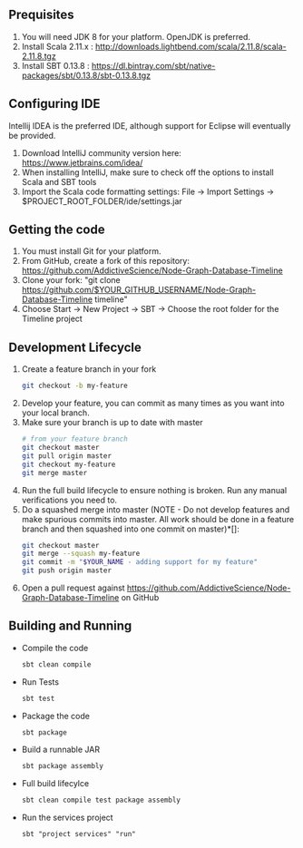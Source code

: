 Prequisites
-----------
1. You will need JDK 8 for your platform. OpenJDK is preferred.
2. Install Scala 2.11.x : http://downloads.lightbend.com/scala/2.11.8/scala-2.11.8.tgz
3. Install SBT 0.13.8 : https://dl.bintray.com/sbt/native-packages/sbt/0.13.8/sbt-0.13.8.tgz

Configuring IDE
---------------
Intellij IDEA is the preferred IDE, although support for Eclipse will eventually be provided. 
1. Download IntelliJ community version here: https://www.jetbrains.com/idea/
2. When installing IntelliJ, make sure to check off the options to install Scala and SBT tools
3. Import the Scala code formatting settings: File -> Import Settings -> $PROJECT_ROOT_FOLDER/ide/settings.jar

Getting the code
----------------
1. You must install Git for your platform.
2. From GitHub, create a fork of this repository: https://github.com/AddictiveScience/Node-Graph-Database-Timeline
3. Clone your fork: "git clone https://github.com/$YOUR_GITHUB_USERNAME/Node-Graph-Database-Timeline timeline"
4. Choose Start -> New Project -> SBT -> Choose the root folder for the Timeline project

Development Lifecycle
---------------------
1. Create a feature branch in your fork
    ```bash
    git checkout -b my-feature
    ```
2. Develop your feature, you can commit as many times as you want into your local branch.
3. Make sure your branch is up to date with master
    ```bash
    # from your feature branch
    git checkout master
    git pull origin master
    git checkout my-feature
    git merge master
    ```
4. Run the full build lifecycle to ensure nothing is broken. Run any manual verifications you need to.
5. Do a squashed merge into master (NOTE - Do not develop features and make spurious commits into master. All work should be done in a feature branch and then squashed into one commit on master)*[]: 
    ```bash
    git checkout master
    git merge --squash my-feature
    git commit -m "$YOUR_NAME - adding support for my feature"
    git push origin master
    ```
6. Open a pull request against https://github.com/AddictiveScience/Node-Graph-Database-Timeline on GitHub

Building and Running
--------------------
* Compile the code
    ```bash
    sbt clean compile
    ```
* Run Tests
    ```bash
    sbt test
    ```
* Package the code
    ```bash
    sbt package
    ```
* Build a runnable JAR
    ```bash
    sbt package assembly
    ```
* Full build lifecylce
    ```bash
    sbt clean compile test package assembly
    ```
* Run the services project
    ```
    sbt "project services" "run"
    ```